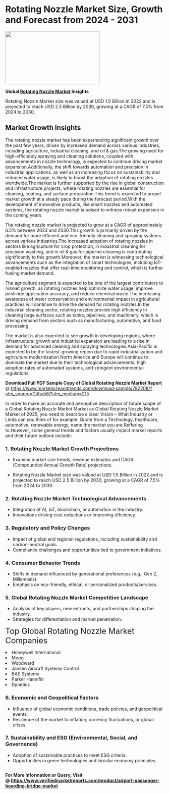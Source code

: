 <H1>Rotating Nozzle Market Size, Growth and Forecast from 2024 - 2031</H1><img class="aligncenter size-medium wp-image-584254" src="https://thirdeyenews.in/wp-content/uploads/2024/09/Global-Market-Research-300x168.jpeg" alt="" width="300" height="168" /><p><strong>Global&nbsp;<a href="https://www.marketsizeandtrends.com/download-sample/792208/?utm_source=Github8j?utm_medium=215">Rotating Nozzle Market</a> Insights</strong></p><p>Rotating Nozzle Market size was valued at USD 1.5 Billion in 2022 and is projected to reach USD 2.5 Billion by 2030, growing at a CAGR of 7.5% from 2024 to 2030.</p><p><h2>Market Growth Insights</h2> <p>The rotating nozzle market has been experiencing significant growth over the past few years, driven by increased demand across various industries, including agriculture, industrial cleaning, and oil & gas.The growing need for high-efficiency spraying and cleaning solutions, coupled with advancements in nozzle technology, is expected to continue driving market expansion.Additionally, the shift towards automation and precision in industrial applications, as well as an increasing focus on sustainability and reduced water usage, is likely to boost the adoption of rotating nozzles worldwide.The market is further supported by the rise in global construction and infrastructure projects, where rotating nozzles are essential for cleaning, coating, and surface preparation.This trend is expected to propel market growth at a steady pace during the forecast period.With the development of innovative products, like smart nozzles and automated systems, the rotating nozzle market is poised to witness robust expansion in the coming years.</p> <p>The rotating nozzle market is projected to grow at a CAGR of approximately 6.5% between 2023 and 2030.This growth is primarily driven by the demand for more efficient and eco-friendly cleaning and spraying systems across various industries.The increased adoption of rotating nozzles in sectors like agriculture for crop protection, in industrial cleaning for precision washing, and in oil & gas for pipeline cleaning is contributing significantly to this growth.Moreover, the market is witnessing technological advancements such as the integration of smart technologies, including IoT-enabled nozzles that offer real-time monitoring and control, which is further fueling market demand.</p> <p>The agriculture segment is expected to be one of the largest contributors to market growth, as rotating nozzles help optimize water usage, improve pesticide application accuracy, and reduce chemical waste.The increasing awareness of water conservation and environmental impact in agricultural practices will continue to drive the demand for rotating nozzles.In the industrial cleaning sector, rotating nozzles provide high efficiency in cleaning large surfaces such as tanks, pipelines, and machinery, which is driving demand from sectors such as manufacturing, automotive, and food processing.</p> <p>The market is also expected to see growth in developing regions, where infrastructural growth and industrial expansion are leading to a rise in demand for advanced cleaning and spraying technologies.Asia-Pacific is expected to be the fastest-growing region due to rapid industrialization and agriculture modernization.North America and Europe will continue to dominate the market due to their technological advancements, high adoption rates of automated systems, and stringent environmental regulations.</p> <p><span class=""><strong>Download Full PDF Sample Copy of Global Rotating Nozzle Market Report</strong> @ <a href="https://www.marketsizeandtrends.com/download-sample/792208/?utm_source=Github8j?utm_medium=215" target="_blank">https://www.marketsizeandtrends.com/download-sample/792208/?utm_source=Github8j?utm_medium=215</a></span></p><p>In order to make an accurate and perceptive description of future scope of a Global&nbsp;Rotating Nozzle Market Market as Global&nbsp;Rotating Nozzle Market Market of 2025, you need to describe a clear Vision &ndash; What Industry or Linda can you think of for example: Quote from a Technology, healthcare, automotive, renewable energy, name the market you are Reffering to.However, some general trends and factors usually impact market reports and their future outlook include:</p><h3>1.&nbsp;<strong>Rotating Nozzle Market Growth Projections</strong></h3><ul><li>Examine market size trends, revenue estimates and CAGR (Compounded Annual Growth Rate) projections.</li><li><p>Rotating Nozzle Market size was valued at USD 1.5 Billion in 2022 and is projected to reach USD 2.5 Billion by 2030, growing at a CAGR of 7.5% from 2024 to 2030.</p></li></ul><h3>2.&nbsp;<strong>Rotating Nozzle Market Technological Advancements</strong></h3><ul><li>Integration of AI, IoT, blockchain, or automation in the industry.</li><li>Innovations driving cost reductions or improving efficiency.</li></ul><h3>3.&nbsp;<strong>Regulatory and Policy Changes</strong></h3><ul><li>Impact of global and regional regulations, including sustainability and carbon-neutral goals.</li><li>Compliance challenges and opportunities tied to government initiatives.</li></ul><h3>4.&nbsp;<strong>Consumer Behavior Trends</strong></h3><ul><li>Shifts in demand influenced by generational preferences (e.g., Gen Z, Millennials).</li><li>Emphasis on eco-friendly, ethical, or personalized products/services.</li></ul><h3>5.&nbsp;<strong>Global Rotating Nozzle Market Competitive Landscape</strong></h3><ul><li>Analysis of key players, new entrants, and partnerships shaping the industry.</li><li>Strategies for differentiation and market penetration.</li></ul><p data-pm-slice="1 1 []"><span style="color: inherit; font-family: inherit; font-size: 25px;">Top Global Rotating Nozzle Market Companies</span></p><div class="" data-test-id=""><p><li>Honeywell International</li><li> Moog</li><li> Woodward</li><li> Jansen Aircraft Systems Control</li><li> BAE Systems</li><li> Parker Hannifin</li><li> Dynetics</li></p></div><h3>6.&nbsp;<strong>Economic and Geopolitical Factors</strong></h3><ul><li>Influence of global economic conditions, trade policies, and geopolitical events.</li><li>Resilience of the market to inflation, currency fluctuations, or global crises.</li></ul><h3>7.&nbsp;<strong>Sustainability and ESG (Environmental, Social, and Governance)</strong></h3><ul><li>Adoption of sustainable practices to meet ESG criteria.</li><li>Opportunities in green technologies and circular economy principles.</li></ul><h2><strong style="font-size: 14px;">For More Information or Query, Visit @&nbsp;</strong><a style="background-color: #ffffff; font-size: 14px;" href="https://www.marketsizeandtrends.com/report/rotating-nozzle-market/" target="_blank">https://www.verifiedmarketreports.com/product/airport-passenger-boarding-bridge-market</a></h2>